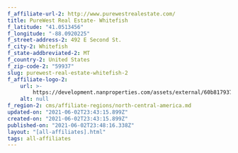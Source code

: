 ```yaml
---
f_affiliate-url-2: http://www.purewestrealestate.com/
title: PureWest Real Estate- Whitefish
f_latitude: "41.0513456"
f_longitude: "-88.0920225"
f_street-address-2: 492 E Second St.­
f_city-2: Whitefish­
f_state-addbreviated-2: MT­
f_country-2: United States
f_zip-code-2: "59937"
slug: purewest-real-estate-whitefish-2
f_affiliate-logo-2:
    url: >-
        https://development.nanproperties.com/assets/external/60b8179378eed04e7af8db6f_60785a62b8e195008d54768e_content_purewestrealestate_logo_nochristies.png
    alt: null
f_region-2: cms/affiliate-regions/north-central-america.md
updated-on: "2021-06-02T23:43:15.899Z"
created-on: "2021-06-02T23:43:15.899Z"
published-on: "2021-06-02T23:48:16.338Z"
layout: "[all-affiliates].html"
tags: all-affiliates
---
```

